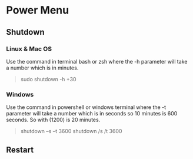 # Power Menu

## Shutdown

### Linux & Mac OS

Use the command in terminal bash or zsh
where the -h parameter will take a number which is in minutes.

> sudo shutdown -h +30

### Windows

Use the command in powershell or windows terminal
where the -t parameter will take a number which is in seconds so 10 minutes is 600 seconds.
So with (1200) is 20 minutes.

> shutdown –s –t 3600
> shutdown /s /t 3600

## Restart
